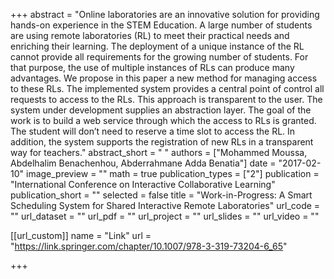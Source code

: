 +++
abstract = "Online laboratories are an innovative solution for providing hands-on experience in the STEM Education. A large number of students are using remote laboratories (RL) to meet their practical needs and enriching their learning. The deployment of a unique instance of the RL cannot provide all requirements for the growing number of students. For that purpose, the use of multiple instances of RLs can produce many advantages. We propose in this paper a new method for managing access to these RLs. The implemented system provides a central point of control all requests to access to the RLs. This approach is transparent to the user. The system under development supplies an abstraction layer. The goal of the work is to build a web service through which the access to RLs is granted. The student will don’t need to reserve a time slot to access the RL. In addition, the system supports the registration of new RLs in a transparent way for teachers."
abstract_short = " "
authors = ["Mohammed Moussa, Abdelhalim Benachenhou, Abderrahmane Adda Benatia"]
date = "2017-02-10"
image_preview = ""
math = true
publication_types = ["2"]
publication = "International Conference on Interactive Collaborative Learning"
publication_short = ""
selected = false
title = "Work-in-Progress: A Smart Scheduling System for Shared Interactive Remote Laboratories"
url_code = ""
url_dataset = ""
url_pdf = ""
url_project = ""
url_slides = ""
url_video = ""


[[url_custom]]
name = "Link"
url = "https://link.springer.com/chapter/10.1007/978-3-319-73204-6_65"


+++
